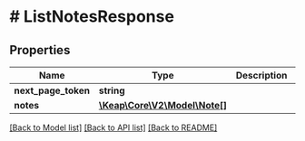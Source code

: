# # ListNotesResponse

## Properties

Name | Type | Description | Notes
------------ | ------------- | ------------- | -------------
**next_page_token** | **string** |  | [optional]
**notes** | [**\Keap\Core\V2\Model\Note[]**](Note.md) |  | [optional]

[[Back to Model list]](../../README.md#models) [[Back to API list]](../../README.md#endpoints) [[Back to README]](../../README.md)

